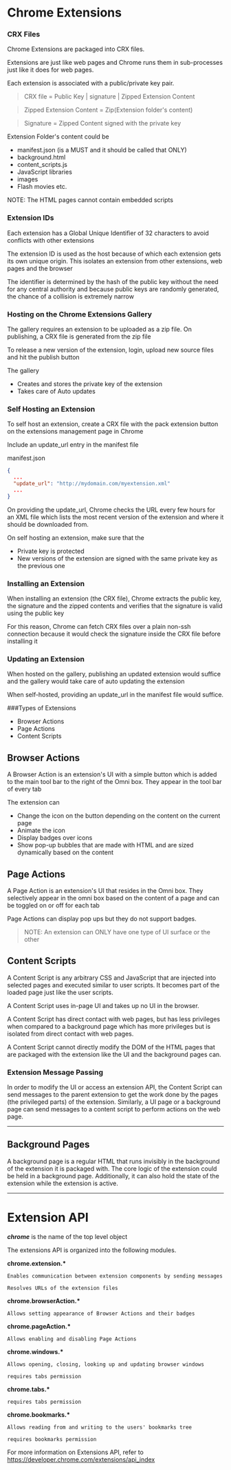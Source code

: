 # Chrome Extensions 

### CRX Files

Chrome Extensions are packaged into CRX files. 

Extensions are just like web pages and Chrome runs them in sub-processes just like it does for web pages.

Each extension is associated with a public/private key pair. 

> CRX file = Public Key  |  signature | Zipped Extension Content 
  							
> Zipped Extension Content = Zip(Extension folder's content)

> Signature = Zipped Content signed with the private key

Extension Folder's content could be 
* manifest.json (is a MUST and it should be called that ONLY)
* background.html 
* content_scripts.js
* JavaScript libraries
* images 
* Flash movies etc.

NOTE: The HTML pages cannot contain embedded scripts

### Extension IDs 

Each extension has a Global Unique Identifier of 32 characters to avoid conflicts with other extensions

The extension ID is used as the host because of which each extension gets its own unique origin. This isolates an extension from other extensions, web pages and the browser

The identifier is determined by the hash of the public key without the need for any central authority and
because public keys are randomly generated, the chance of a collision is extremely narrow


### Hosting on the Chrome Extensions Gallery

The gallery requires an extension to be uploaded as a zip file. On publishing, a CRX file is generated from the zip file

To release a new version of the extension, login, upload new source files and hit the publish button

The gallery
* Creates and stores the private key of the extension
* Takes care of Auto updates


### Self Hosting an Extension

To self host an extension, create a CRX file with the pack extension button on the extensions management 
page in Chrome 

Include an update_url entry in the manifest file

manifest.json 

```json
{
  ...
  "update_url": "http://mydomain.com/myextension.xml"
  ...
}
```

On providing the update_url, Chrome checks the URL every few hours for an XML file which lists 
the most recent version of the extension and where it should be downloaded from. 

On self hosting an extension, make sure that the
* Private key is protected
* New versions of the extension are signed with the same private key as the previous one


### Installing an Extension 

When installing an extension (the CRX file), Chrome extracts the public key, the signature and the zipped contents 
and verifies that the signature is valid using the public key

For this reason, Chrome can fetch CRX files over a plain non-ssh connection because it would 
check the signature inside the CRX file before installing it


### Updating an Extension

When hosted on the gallery, publishing an updated extension would suffice and the gallery would take care of 
auto updating the extension 

When self-hosted, providing an update_url in the manifest file would suffice. 

###Types of Extensions
* Browser Actions
* Page Actions
* Content Scripts

Browser Actions 
---------------
A Browser Action is an extension's UI with a simple button which is added to the main tool bar to the right of the Omni box. 
They appear in the tool bar of every tab

The extension can 
* Change the icon on the button depending on the content on the current page
* Animate the icon
* Display badges over icons 
* Show pop-up bubbles that are made with HTML and are sized dynamically based on the content

Page Actions 
------------
A Page Action is an extension's UI that resides in the Omni box. They selectively appear in the omni box based on the content of a page and can be toggled on or off for each tab

Page Actions can display pop ups but they do not support badges.

> NOTE: An extension can ONLY have one type of UI surface or the other

Content Scripts 
---------------
A Content Script is any arbitrary CSS and JavaScript that are injected into selected pages and executed similar to user scripts. It becomes part of the loaded page just like the user scripts. 

A Content Script uses in-page UI and takes up no UI in the browser. 

A Content Script has direct contact with web pages, but has less privileges when compared to a background page which has more privileges but is isolated from direct contact with web pages. 

A Content Script cannot directly modify the DOM of the HTML pages that are packaged with the extension like the UI and the background pages can. 

### Extension Message Passing

In order to modify the UI or access an extension API, the Content Script can send messages to the parent extension to get the work done by the pages (the privileged parts) of the extension. Similarly, a UI page or a background page can send messages to a content script to perform actions on the web page.

<hr>

Background Pages
----------------
A background page is a regular HTML that runs invisibly in the background of the extension it is packaged with. The core logic of the extension could be held in a background page. Additionally, it can also hold the state of the extension while the extension is active.  

<hr>

# Extension API

<b>*chrome*</b> is the name of the top level object

The extensions API is organized into the following modules. 
 
<b>chrome.extension.*</b>

    Enables communication between extension components by sending messages
  
    Resolves URLs of the extension files

<b>chrome.browserAction.*</b> 

    Allows setting appearance of Browser Actions and their badges

<b>chrome.pageAction.*</b>  

    Allows enabling and disabling Page Actions

<b>chrome.windows.*</b> 

    Allows opening, closing, looking up and updating browser windows
  
    requires tabs permission

<b>chrome.tabs.*</b> 

    requires tabs permission

<b>chrome.bookmarks.*</b> 

    Allows reading from and writing to the users' bookmarks tree
  
    requires bookmarks permission
  
For more information on Extensions API, refer to https://developer.chrome.com/extensions/api_index













